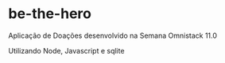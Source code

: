 # be-the-hero
Aplicação de Doações desenvolvido na Semana Omnistack 11.0

Utilizando Node, Javascript e sqlite
